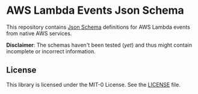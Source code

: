 # AWS Lambda Events Json Schema

This repository contains [Json Schema](https://json-schema.org/) definitions for AWS Lambda events from native AWS services.

__Disclaimer__: The schemas haven't been tested (_yet_) and thus might contain incomplete or incorrect information.

## License

This library is licensed under the MIT-0 License. See the [LICENSE](LICENSE) file.